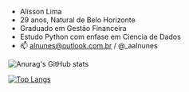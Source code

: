 - Alisson Lima
- 29 anos, Natural de Belo Horizonte
- Graduado em Gestão Financeira
- Estudo Python com enfase em Ciencia de Dados
- 📫 alnunes@outlook.com.br / @_aalnunes

![Anurag's GitHub stats](https://github-readme-stats.vercel.app/api?username=aalnunes&show_icons=true&theme=github_dark )

[![Top Langs](https://github-readme-stats.vercel.app/api/top-langs/?username=aalnunes&layout=compact)](https://github.com/anuraghazra/github-readme-stats)

